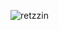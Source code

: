 ![retzzin](https://github.com/retzzzzzzz/sitedozamigo/assets/101991392/455eda85-0d32-424f-af66-73304207221c)

